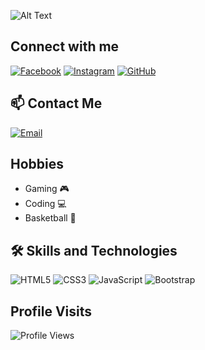 ![Alt Text](https://media1.giphy.com/media/1oF1KAEYvmXBMo6uTS/giphy.gif?cid=6c09b952govk145r1itdwvjqw068pnlgrw6kc49ebu6dbnkt&ep=v1_internal_gif_by_id&rid=giphy.gif&ct=g)

## Connect with me
[![Facebook](https://img.shields.io/badge/Facebook-1877F2?style=flat-square&logo=facebook&logoColor=white)](https://www.facebook.com/six.jmd?mibextid=ZbWKwL)
[![Instagram](https://img.shields.io/badge/Instagram-E4405F?style=flat-square&logo=instagram&logoColor=white)](https://www.instagram.com/six_jmd?igsh=MWMwbzZ6ZmxwdjZtMw==)
[![GitHub](https://img.shields.io/badge/GitHub-Profile-informational?style=flat&logo=github&logoColor=white&color=181717)](https://github.com/Dublonx)

## 📫 Contact Me
[![Email](https://img.shields.io/badge/Email-D14836?logo=gmail&logoColor=white)](mailto:dublonjm17@gmail.com)

## Hobbies
- Gaming 🎮
- Coding 💻
- Basketball 🏀

## 🛠️ Skills and Technologies
![HTML5](https://img.shields.io/badge/-HTML5-E34F26?logo=html5&logoColor=white)
![CSS3](https://img.shields.io/badge/-CSS3-1572B6?logo=css3&logoColor=white)
![JavaScript](https://img.shields.io/badge/-JavaScript-F7DF1E?logo=javascript&logoColor=black)
![Bootstrap](https://img.shields.io/badge/Bootstrap-563D7C?style=for-the-badge&logo=bootstrap&logoColor=white)

## Profile Visits
![Profile Views](https://img.shields.io/badge/dynamic/json?color=blue&label=Profile%20Views&query=value&url=https://api.countapi.xyz/get/Dublonx/profilevisits)

<!--
- 👋 Hi, I’m @Dublonx
- 👀 I’m interested in : Coding
- 🌱 I’m currently learning : Front-End
- 💞️ I’m looking to collaborate on : Projects
- 📫 How to reach me : dublonjm17@gmail.com
- 😄 Pronouns: dublon, jm, jmd
- ⚡ Fun fact: kaya pala ayaw ng mga bugs sa liwanag kasi mas gusto pala nila sa dilim
-->

<!---
Dublonx/Dublonx is a ✨ special ✨ repository because its `README.md` (this file) appears on your GitHub profile.
You can click the Preview link to take a look at your changes.
--->
